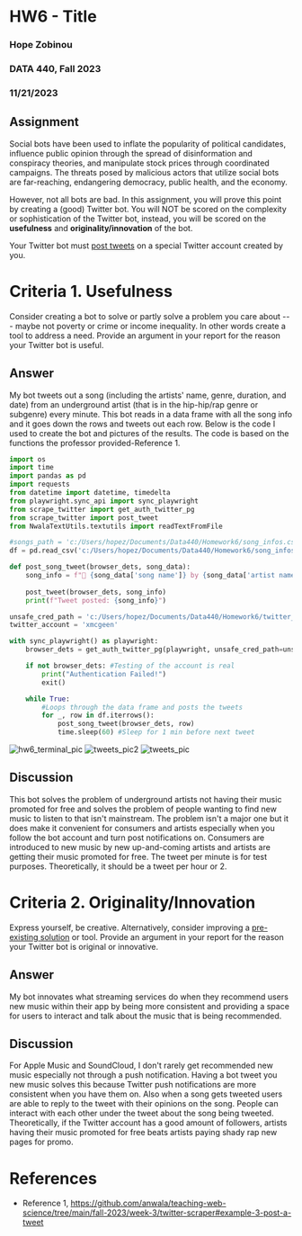 # HW6 - Title
### Hope Zobinou 
### DATA 440, Fall 2023  
### 11/21/2023 

## Assignment

Social bots have been used to inflate the popularity of political candidates, influence public opinion through the spread of disinformation and conspiracy theories, and manipulate stock prices through coordinated campaigns. The threats posed by malicious actors that utilize social bots are far-reaching, endangering democracy, public health, and the economy.

However, not all bots are bad. In this assignment, you will prove this point by creating a (good) Twitter bot. You will NOT be scored on the complexity or sophistication of the Twitter bot, instead, you will be scored on the **usefulness** and **originality/innovation** of the bot.

Your Twitter bot must [post tweets](https://github.com/anwala/teaching-web-science/tree/main/fall-2023/week-3/twitter-scraper#example-3-post-a-tweet) on a special Twitter account created by you.

 
# Criteria 1. Usefulness

Consider creating a bot to solve or partly solve a problem you care about --- maybe not poverty or crime or income inequality. In other words create a tool to address a need. Provide an argument in your report for the reason your Twitter bot is useful.

## Answer

My bot tweets out a song (including the artists' name, genre, duration, and date) from an underground artist (that is in the hip-hip/rap genre or subgenre) every minute. This bot reads in a data frame with all the song info and it goes down the rows and tweets out each row. Below is the code I used to create the bot and pictures of the results. The code is based on the functions the professor provided-Reference 1. 

```python
import os
import time
import pandas as pd
import requests
from datetime import datetime, timedelta
from playwright.sync_api import sync_playwright
from scrape_twitter import get_auth_twitter_pg
from scrape_twitter import post_tweet
from NwalaTextUtils.textutils import readTextFromFile

#songs_path = 'c:/Users/hopez/Documents/Data440/Homework6/song_infos.csv'
df = pd.read_csv('c:/Users/hopez/Documents/Data440/Homework6/song_infos.csv')

def post_song_tweet(browser_dets, song_data):
    song_info = f"🎵 {song_data['song name']} by {song_data['artist name']} ({song_data['genre']}) 🕒 Duration: {song_data['duration']} 📅 Released: {song_data['date']}"
    
    post_tweet(browser_dets, song_info)
    print(f"Tweet posted: {song_info}")

unsafe_cred_path = 'c:/Users/hopez/Documents/Data440/Homework6/twitter_creds.txt'
twitter_account = 'xmcgeen'

with sync_playwright() as playwright:
    browser_dets = get_auth_twitter_pg(playwright, unsafe_cred_path=unsafe_cred_path)

    if not browser_dets: #Testing of the account is real
        print("Authentication Failed!") 
        exit()

    while True:
        #Loops through the data frame and posts the tweets 
        for _, row in df.iterrows():
            post_song_tweet(browser_dets, row)
            time.sleep(60) #Sleep for 1 min before next tweet
```

![hw6_terminal_pic](https://github.com/HopeZobinou/data440/assets/81893993/c1a7309a-f0ec-4c4b-836b-51b199d506d0)
![tweets_pic2](https://github.com/HopeZobinou/data440/assets/81893993/1f57831f-7ea0-4527-9a53-e2f96cc24fb8)
![tweets_pic](https://github.com/HopeZobinou/data440/assets/81893993/02ee8cb6-6114-45c1-a99f-6c92f3a67dd8)

## Discussion

This bot solves the problem of underground artists not having their music promoted for free and solves the problem of people wanting to find new music to listen to that isn't mainstream. The problem isn't a major one but it does make it convenient for consumers and artists especially when you follow the bot account and turn post notifications on. Consumers are introduced to new music by new up-and-coming artists and artists are getting their music promoted for free. The tweet per minute is for test purposes. Theoretically, it should be a tweet per hour or 2.    

# Criteria 2. Originality/Innovation
Express yourself, be creative. Alternatively, consider improving a [pre-existing solution](https://botwiki.org/bots/) or tool. Provide an argument in your report for the reason your Twitter bot is original or innovative.

## Answer
My bot innovates what streaming services do when they recommend users new music within their app by being more consistent and providing a space for users to interact and talk about the music that is being recommended.

## Discussion
For Apple Music and SoundCloud, I don't rarely get recommended new music especially not through a push notification. Having a bot tweet you new music solves this because Twitter push notifications are more consistent when you have them on. Also when a song gets tweeted users are able to reply to the tweet with their opinions on the song. People can interact with each other under the tweet about the song being tweeted. Theoretically, if the Twitter account has a good amount of followers, artists having their music promoted for free beats artists paying shady rap new pages for promo. 


# References

* Reference 1, <https://github.com/anwala/teaching-web-science/tree/main/fall-2023/week-3/twitter-scraper#example-3-post-a-tweet>

